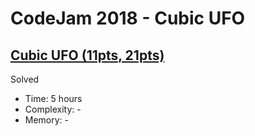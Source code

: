# CodeJam 2018 - Cubic UFO

## [Cubic UFO (11pts, 21pts)](https://codingcompetitions.withgoogle.com/codejam/round/00000000000000cb/00000000000079cc)

Solved

* Time: 5 hours
* Complexity: -
* Memory: -
